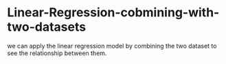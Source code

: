 # Linear-Regression-cobmining-with-two-datasets
we can apply the linear regression model by combining the two dataset to see the relationship between them.
